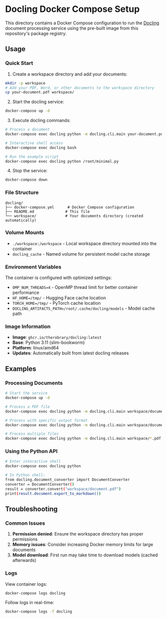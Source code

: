 # Docling Docker Compose Setup

This directory contains a Docker Compose configuration to run the [Docling](https://github.com/docling-project/docling) document processing service using the pre-built image from this repository's package registry.

## Usage

### Quick Start

1. Create a workspace directory and add your documents:
```bash
mkdir -p workspace
# Add your PDF, Word, or other documents to the workspace directory
cp your-document.pdf workspace/
```

2. Start the docling service:
```bash
docker-compose up -d
```

3. Execute docling commands:
```bash
# Process a document
docker-compose exec docling python -m docling.cli.main your-document.pdf

# Interactive shell access
docker-compose exec docling bash

# Run the example script
docker-compose exec docling python /root/minimal.py
```

4. Stop the service:
```bash
docker-compose down
```

### File Structure

```
docling/
├── docker-compose.yml      # Docker Compose configuration
├── README.md              # This file
└── workspace/             # Your documents directory (created automatically)
```

### Volume Mounts

- `./workspace:/workspace` - Local workspace directory mounted into the container
- `docling_cache` - Named volume for persistent model cache storage

### Environment Variables

The container is configured with optimized settings:
- `OMP_NUM_THREADS=4` - OpenMP thread limit for better container performance
- `HF_HOME=/tmp/` - Hugging Face cache location
- `TORCH_HOME=/tmp/` - PyTorch cache location
- `DOCLING_ARTIFACTS_PATH=/root/.cache/docling/models` - Model cache path

### Image Information

- **Image**: `ghcr.io/therobrary/docling:latest`
- **Base**: Python 3.11 (slim-bookworm)
- **Platform**: linux/amd64
- **Updates**: Automatically built from latest docling releases

## Examples

### Processing Documents

```bash
# Start the service
docker-compose up -d

# Process a PDF file
docker-compose exec docling python -m docling.cli.main workspace/document.pdf

# Process with specific output format
docker-compose exec docling python -m docling.cli.main workspace/document.pdf --output-format markdown

# Process multiple files
docker-compose exec docling python -m docling.cli.main workspace/*.pdf
```

### Using the Python API

```bash
# Enter interactive shell
docker-compose exec docling python

# In Python shell:
from docling.document_converter import DocumentConverter
converter = DocumentConverter()
result = converter.convert("workspace/document.pdf")
print(result.document.export_to_markdown())
```

## Troubleshooting

### Common Issues

1. **Permission denied**: Ensure the workspace directory has proper permissions
2. **Memory issues**: Consider increasing Docker memory limits for large documents
3. **Model download**: First run may take time to download models (cached afterwards)

### Logs

View container logs:
```bash
docker-compose logs docling
```

Follow logs in real-time:
```bash
docker-compose logs -f docling
```
